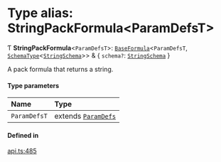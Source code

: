 # Type alias: StringPackFormula<ParamDefsT\>

Ƭ **StringPackFormula**<`ParamDefsT`\>: [`BaseFormula`](BaseFormula.md)<`ParamDefsT`, [`SchemaType`](SchemaType.md)<[`StringSchema`](StringSchema.md)\>\> & { `schema?`: [`StringSchema`](StringSchema.md)  }

A pack formula that returns a string.

#### Type parameters

| Name | Type |
| :------ | :------ |
| `ParamDefsT` | extends [`ParamDefs`](ParamDefs.md) |

#### Defined in

[api.ts:485](https://github.com/coda/packs-sdk/blob/main/api.ts#L485)
